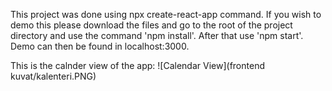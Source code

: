 This project was done using npx create-react-app command.
If you wish to demo this please download the files and go to the root of the project directory and use the command 'npm install'.
After that use 'npm start'. Demo can then be found in localhost:3000.

This is the calnder view of the app:
![Calendar View](frontend kuvat/kalenteri.PNG)
